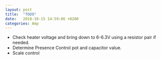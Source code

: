 ```yaml
---
layout: post
title:  "TODO"
date:   2018-10-15 14:59:06 +0200
categories: Amp
---
```


- Check heater voltage and bring down to 6-6.3V using a resistor pair if needed.
- Determine Presence Control pot and capacitor value.
- Scale control